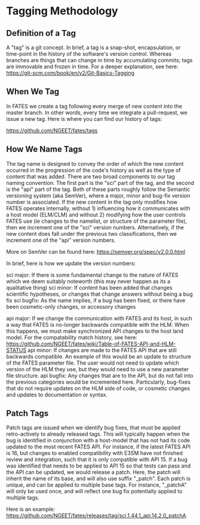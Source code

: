 # Tagging Methodology

## Definition of a Tag

A "tag" is a git concept.  In brief, a tag is a snap-shot, encapsulation, or time-point in the history of the software's version control.  Whereas branches are things that can change in time by accumulating commits; tags are immovable and frozen in time. For a deeper explanation, see here: https://git-scm.com/book/en/v2/Git-Basics-Tagging

## When We Tag

In FATES we create a tag following every merge of new content into the master branch. In other words, every time we integrate a pull-request, we issue a new tag.  Here is where you can find our history of tags:

https://github.com/NGEET/fates/tags

## How We Name Tags

The tag name is designed to convey the order of which the new content occurred in the progression of the code's history as well as the type of content that was added.   There are two broad components to our tag naming convention.  The first part is the "sci" part of the tag, and the second is the "api" part of the tag.  Both of these parts roughly follow the Semantic versioning system (aka SemVer), where a major, minor and bug-fix version number is associated.  If the new content in the tag only modifies how FATES operates internally, without 1) influencing how it communicates with a host model (ELM/CLM) and without 2) modifying how the user controls FATES use (ie changes to the namelist, or structure of the parameter file), then we increment one of the "sci" version numbers.  Alternatively, if the new content does fall under the previous two classifications, then we increment one of the "api" version numbers.

More on SemVer can be found here: https://semver.org/spec/v2.0.0.html  

In brief, here is how we update the version numbers:

sci major: If there is some fundamental change to the nature of FATES which we deem suitably noteworth (this may never happen as its a qualitative thing)
sci minor: If content has been added that changes scientific hypotheses, or changes that change answers without being a bug fix
sci bugfix: As the name implies, if a bug has been fixed, or there have been cosmetic-only changes, or accessory changes

api major: If we change the communication with FATES and its host, in such a way that FATES is no-longer backwards compatible with the HLM. When this happens, we must make synchronized API changes to the host land model. For the compatability match history, see here: https://github.com/NGEET/fates/wiki/Table-of-FATES-API-and-HLM-STATUS
api minor: If changes are made to the FATES API that are still  backwards compatible. An example of this would be an update to structure of the FATES parameter file.  The user would not need to update which version of the HLM they use, but they would need to use a new parameter file structure.
api bugfix: Any changes that are to the API, but do not fall into the previous categories would be incremented here. Particularly, bug-fixes that do not require updates on the HLM side of code, or cosmetic changes and updates to documentation or syntax.

## Patch Tags

Patch tags are issued when we identify bug fixes, that must be applied retro-actively to already released tags. This will typically happen when the bug is identified in conjunction with a host-model that has not had its code updated to the most recent FATES API.  For instance, if the latest FATES API is 16, but changes to enabled compatibility with E3SM have not finished review and integration, such that it is only compatible with API 15. If a bug was identified that needs to be applied to API 15 so that tests can pass and the API can be updated, we would release a patch.  Here, the patch will inherit the name of its base, and will also use suffix "_patch<increment>".  Each patch is unique, and can be applied to multiple base tags.  For instance, "_patchA" will only be used once, and will reflect one bug fix potentially applied to multiple tags.

Here is an example: https://github.com/NGEET/fates/releases/tag/sci.1.44.1_api.14.2.0_patchA
